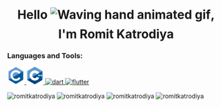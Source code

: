<h1 align="center">Hello <img src="https://raw.githubusercontent.com/nixin72/nixin72/master/wave.gif" alt="Waving hand animated gif" height="45" style="max-width: 100%; display: inline-block;" data-target="animated-image.originalImage">, I'm Romit Katrodiya</h1>



<h3 align="left">Languages and Tools:</h3>
<p align="left"> <a href="https://www.cprogramming.com/" target="_blank" rel="noreferrer"> <img src="https://raw.githubusercontent.com/devicons/devicon/master/icons/c/c-original.svg" alt="c" width="40" height="40"/> </a> <a href="https://www.w3schools.com/cpp/" target="_blank" rel="noreferrer"> <img src="https://raw.githubusercontent.com/devicons/devicon/master/icons/cplusplus/cplusplus-original.svg" alt="cplusplus" width="40" height="40"/> </a> <a href="https://dart.dev" target="_blank" rel="noreferrer"> <img src="https://www.vectorlogo.zone/logos/dartlang/dartlang-icon.svg" alt="dart" width="40" height="40"/> </a> <a href="https://flutter.dev" target="_blank" rel="noreferrer"> <img src="https://www.vectorlogo.zone/logos/flutterio/flutterio-icon.svg" alt="flutter" width="40" height="40"/> </a> </p>



<img align="center" src="https://activity-graph.herokuapp.com/graph?username=romitkatrodiya&amp;theme=minimal" alt="romitkatrodiya" data-canonical-src="https://activity-graph.herokuapp.com/graph?username=romitkatrodiya&amp;theme=minimal" style="max-width: 100%;">



<img align="center" src="https://github-readme-stats.vercel.app/api/top-langs?username=romitkatrodiya&amp;show_icons=true&amp;locale=en&amp;layout=compact&amp;theme=vue" alt="romitkatrodiya" data-canonical-src="https://github-readme-stats.vercel.app/api/top-langs?username=romitkatrodiya&amp;show_icons=true&amp;locale=en&amp;layout=compact&amp;theme=vue" style="max-width: 100%;">

<img align="center" src="https://github-readme-stats.vercel.app/api?username=romitkatrodiya&amp;show_icons=true&amp;locale=en&amp;theme=vue" alt="romitkatrodiya" data-canonical-src="https://github-readme-stats.vercel.app/api?username=romitkatrodiya&amp;show_icons=true&amp;locale=en&amp;theme=vue" style="max-width: 100%;">

<img align="center" src="https://github-readme-streak-stats.herokuapp.com/?user=romitkatrodiya&amp;theme=vue" alt="romitkatrodiya" data-canonical-src="https://github-readme-streak-stats.herokuapp.com/?user=romitkatrodiya&amp;theme=vue" style="max-width: 100%;">
